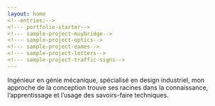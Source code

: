 ```yaml
---
layout: home
<!--entries:-->
<!--- portfolio-starter-->
<!--- sample-project-muybridge-->
<!--- sample-project-optics-->
<!--- sample-project-eames-->
<!--- sample-project-letters-->
<!--- sample-project-traffic-signs-->
---
```


Ingénieur en génie mécanique, spécialisé en design industriel, mon approche de la conception trouve ses racines dans la connaissance, l’apprentissage et l’usage des savoirs-faire techniques.
